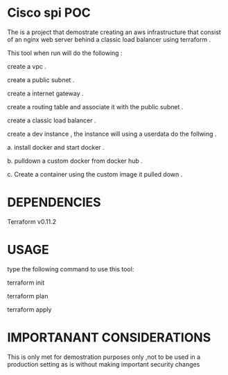# Cisco spi POC
The is a project that demostrate creating an aws infrastructure that consist of an nginx web server behind a classic load balancer using terraform .

This tool when run will do the following :

create a vpc .

create a public subnet .

create a internet gateway .

create a routing table and associate it with the public subnet .

create a classic load balancer .

create a dev instance , the instance will using a userdata do the follwing .

  a. install docker and start docker .
  
  b. pulldown a custom docker from docker hub .
  
  c. Create a container using the custom image it pulled down .
  
  
# DEPENDENCIES
Terraform v0.11.2

# USAGE
type the following command to use this tool:

terraform init

terraform plan 

terraform apply

# IMPORTANANT CONSIDERATIONS
This is only met for demostration purposes only ,not to be used in a production setting as is without making important security changes 


